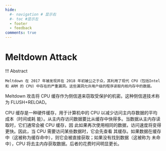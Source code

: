 ```yaml
---
hide:
  #- navigation # 显示右
  #- toc #显示左
  - footer
  - feedback
comments: true
---  
```


# Meltdown Attack

!!! Abstract

	Meltdown 在 2017 年被发现并在 2018 年初被公之于众，其利用了现代 CPU（包括Intel 和 ARM 的 CPU）中存在的严重漏洞。这些漏洞允许用户级的程序读取内核内存中的数据。

Meltdown 攻击将 CPU 缓存作为侧信道来窃取受保护的机密。这种侧信道技术称为 FLUSH+RELOAD。

CPU 缓存是一种硬件缓存，用于计算机中的 CPU 以减少访问主内存数据的平均成本（时间或耗
能）。从主内存访问数据要比从缓存中快得多。当数据从主内存读取时，它们通常会被 CPU 缓存，因
此如果再次使用相同的数据，访问速度将变得更快。因此，当 CPU 需要访问某些数据时，它会先查看
其缓存。如果数据在缓存中（这被称为缓存命中），则它会被直接获取；如果没有找到数据（这被称为
未命中），CPU 将去主内存获取数据。后者的花费时间明显更长。
